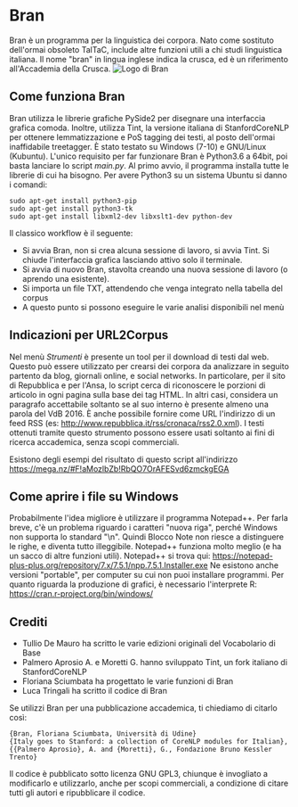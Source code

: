 # Bran
Bran è un programma per la linguistica dei corpora. Nato come sostituto dell'ormai obsoleto TalTaC, include altre funzioni utili a chi studi linguistica italiana.
Il nome "bran" in lingua inglese indica la crusca, ed è un riferimento all'Accademia della Crusca.
![Logo di Bran](https://raw.githubusercontent.com/zorbaproject/VdB-Hacking/master/bran-logo-small.png)

## Come funziona Bran
Bran utilizza le librerie grafiche PySide2 per disegnare una interfaccia grafica comoda. Inoltre, utilizza Tint, la versione italiana di StanfordCoreNLP per ottenere lemmatizzazione e PoS tagging dei testi, al posto dell'ormai inaffidabile treetagger. È stato testato su Windows (7-10) e GNU/Linux (Kubuntu). L'unico requisito per far funzionare Bran è Python3.6 a 64bit, poi basta lanciare lo script *main.py*. Al primo avvio, il programma installa tutte le librerie di cui ha bisogno. 
Per avere Python3 su un sistema Ubuntu si danno i comandi:
```
sudo apt-get install python3-pip
sudo apt-get install python3-tk
sudo apt-get install libxml2-dev libxslt1-dev python-dev
```
Il classico workflow è il seguente: 
- Si avvia Bran, non si crea alcuna sessione di lavoro, si avvia Tint. Si chiude l'interfaccia grafica lasciando attivo solo il terminale. 
- Si avvia di nuovo Bran, stavolta creando una nuova sessione di lavoro (o aprendo una esistente).
- Si importa un file TXT, attendendo che venga integrato nella tabella del corpus
- A questo punto si possono eseguire le varie analisi disponibili nel menù

## Indicazioni per URL2Corpus
Nel menù *Strumenti* è presente un tool per il download di testi dal web. Questo può essere utilizzato per crearsi dei corpora da analizzare in seguito partento da blog, giornali online, e social networks. In particolare, per il sito di Repubblica e per l'Ansa, lo script cerca di riconoscere le porzioni di articolo in ogni pagina sulla base dei tag HTML. In altri casi, considera un paragrafo accettabile soltanto se al suo interno è presente almeno una parola del VdB 2016.
È anche possibile fornire come URL l'indirizzo di un feed RSS (es: http://www.repubblica.it/rss/cronaca/rss2.0.xml).
I testi ottenuti tramite questo strumento possono essere usati soltanto ai fini di ricerca accademica, senza scopi commerciali.

Esistono degli esempi del risultato di questo script all'indirizzo https://mega.nz/#F!aMozlbZb!RbQO7OrAFESvd6zmckgEGA

## Come aprire i file su Windows
Probabilmente l'idea migliore è utilizzare il programma Notepad++. Per farla breve, c'è un problema riguardo i caratteri "nuova riga", perché Windows non supporta lo standard "\n". Quindi Blocco Note non riesce a distinguere le righe, e diventa tutto illeggibile. Notepad++ funziona molto meglio (e ha un sacco di altre funzioni utili).
Notepad++ si trova qui:
https://notepad-plus-plus.org/repository/7.x/7.5.1/npp.7.5.1.Installer.exe
Ne esistono anche versioni "portable", per computer su cui non puoi installare programmi.
Per quanto riguarda la produzione di grafici, è necessario l'interprete R: https://cran.r-project.org/bin/windows/

## Crediti
- Tullio De Mauro ha scritto le varie edizioni originali del Vocabolario di Base
- Palmero Aprosio A. e Moretti G. hanno sviluppato Tint, un fork italiano di StanfordCoreNLP
- Floriana Sciumbata ha progettato le varie funzioni di Bran
- Luca Tringali ha scritto il codice di Bran

Se utilizzi Bran per una pubblicazione accademica, ti chiediamo di citarlo così:
```
{Bran, Floriana Sciumbata, Università di Udine}
{Italy goes to Stanford: a collection of CoreNLP modules for Italian}, {{Palmero Aprosio}, A. and {Moretti}, G., Fondazione Bruno Kessler Trento}
```
Il codice è pubblicato sotto licenza GNU GPL3, chiunque è invogliato a modificarlo e utilizzarlo, anche per scopi commerciali, a condizione di citare tutti gli autori e ripubblicare il codice.


